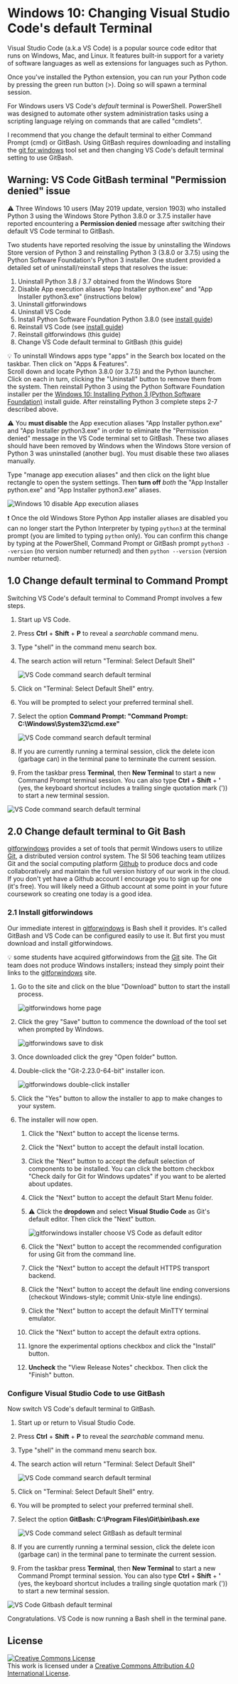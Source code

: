 # Windows 10: Changing Visual Studio Code's default Terminal
Visual Studio Code (a.k.a VS Code) is a popular source code editor that runs on Windows, Mac, and Linux. It features
built-in support for a variety of software languages as well as extensions for languages such as Python.

Once you've installed the Python extension, you can run your Python code by pressing the green run button (>). 
Doing so will spawn a terminal session.

For Windows users VS Code's _default_ terminal is PowerShell. PowerShell was designed to automate other system
administration tasks using a scripting language relying on commands that are called "cmdlets". 

I recommend that you change the default terminal to either Command Prompt (cmd) or GitBash. Using GitBash requires 
downloading and installing the [git for windows](https://gitforwindows.org/) tool set and then changing VS Code's 
default terminal setting to use GitBash.

## Warning: VS Code GitBash terminal "Permission denied" issue 
:warning: Three Windows 10 users (May 2019 update, version 1903) who installed Python 3 using the Windows Store 
Python 3.8.0 or 3.7.5 installer have reported encountering a __Permission denied__ message after switching their default 
VS Code terminal to GitBash.

Two students have reported resolving the issue by uninstalling the Windows Store version of Python 3 and reinstalling 
Python 3 (3.8.0 or 3.7.5) using the Python Software Foundation's Python 3 installer. One student provided a
detailed set of uninstall/reinstall steps that resolves the issue:

1. Uninstall Python 3.8 / 3.7 obtained from the Windows Store
2. Disable App execution aliases "App Installer python.exe" and "App Installer python3.exe" (instructions below)
3. Uninstall gitforwindows
4. Uninstall VS Code
5. Install Python Software Foundation Python 3.8.0 (see [install guide](win-install-pysf_python.md))
6. Reinstall VS Code (see [install guide](win-install_vscode_with_py_extension.md))
7. Reinstall gitforwindows (this guide)
8. Change VS Code default terminal to GitBash (this guide)

:bulb: To uninstall Windows apps type "apps" in the Search box located on the taskbar. Then click on "Apps & Features".  
Scroll down and locate Python 3.8.0 (or 3.7.5) and the Python launcher. Click on each in turn, clicking the "Uninstall" 
button to remove them from the system. Then reinstall Python 3 using the Python Software Foundation installer per the
[Windows 10: Installing Python 3 (Python Software Foundation)](win-install-pysf_python.md) install guide. After
reinstalling Python 3 complete steps 2-7 described above.

:warning: You __must disable__ the App execution aliases "App Installer python.exe" and "App Installer python3.exe" in 
order to eliminate the "Permission denied" message in the VS Code terminal set to GitBash. These two aliases should have
 been removed by Windows when the Windows Store version of Python 3 was uninstalled (another bug). You must disable 
 these two aliases manually. 
 
 Type "manage app execution aliases" and then click on the light blue rectangle to open the system settings. 
 Then __turn off__ _both_ the "App Installer python.exe" and "App Installer python3.exe" aliases.

 ![Windows 10 disable App execution aliases](assets/win-app_exec_aliases_disabled.png) 
 
 :exclamation: Once the old Windows Store Python App installer aliases are disabled you can no longer start the Python 
 Interpreter by typing `python3` at the terminal prompt (you are limited to typing `python` only). You can confirm this
 change by typing at the PowerShell, Command Prompt or GitBash prompt `python3 --version` (no version number returned) and then `python --version` (version 
 number returned).

## 1.0 Change default terminal to Command Prompt
Switching VS Code's default terminal to Command Prompt involves a few steps.

1. Start up VS Code. 
2. Press __Ctrl__ + __Shift__ + __P__ to reveal a _searchable_ command menu. 
3. Type "shell" in the command menu search box. 
4. The search action will return "Terminal: Select Default Shell"

   ![VS Code command search default terminal](assets/win-vscode-search_settings_terminal_default.png) 

5. Click on "Terminal: Select Default Shell" entry.
6. You will be prompted to select your preferred terminal shell.
7. Select the option __Command Prompt: "Command Prompt: C:\Windows\System32\cmd.exe"__

    ![VS Code command search default terminal](assets/win-vscode-search_settings_terminal_select_cmd.png) 

8. If you are currently running a terminal session, click the delete icon (garbage can) in the terminal pane to 
terminate the current session.
9. From the taskbar press __Terminal__, then __New Terminal__ to start a new Command Prompt terminal session. You can
also type __Ctrl__ + __Shift__ + __'__ (yes, the keyboard shortcut includes a trailing single quotation mark (')) to 
start a new terminal session.

![VS Code command search default terminal](assets/win-vscode-start_cmd_session.png) 

## 2.0 Change default terminal to Git Bash
[gitforwindows](https://gitforwindows.org/) provides a set of tools that permit Windows users
to utilize [Git](https://git-scm.com/), a distributed version control system. The SI 506
teaching team utilizes Git and the social computing platform [Github](https://github.com/) to produce docs and 
code collaboratively and maintain the full version history of our work in the cloud. If you don't yet have a Github 
account I encourage you to sign up for one (it's free). You will likely need a Github account at some point in 
your future coursework so creating one today is a good idea.

### 2.1 Install gitforwindows
Our immediate interest in [gitforwindows](https://gitforwindows.org/) is Bash shell it provides. It's called
 GitBash and VS Code can be configured easily to use it. But first you must download and install gitforwindows.

:bulb: some students have acquired gitforwindows from the [Git](https://git-scm.com/) site. The Git team does not produce
Windows installers; instead they simply point their links to the [gitforwindows](https://gitforwindows.org/) site.

1. Go to the site and click on the blue "Download" button to start the install process.

   ![gitforwindows home page](assets/win-install_gitforwindows_home_download.png) 

2. Click the grey "Save" button to commence the download of the tool set when prompted by Windows.

   ![gitforwindows save to disk](assets/win-install_gitforwindows_install_save.png) 

3. Once downloaded click the grey "Open folder" button.
4. Double-click the "Git-2.23.0-64-bit" installer icon.

    ![gitforwindows double-click installer](assets/win-install_gitforwindows_doubleclick_installer.png)

5. Click the "Yes" button to allow the installer to app to make changes to your system.
6. The installer will now open.  
   1. Click the "Next" button to accept the license terms.
   2. Click the "Next" button to accept the default install location.
   3. Click the "Next" button to accept the default selection of components to be installed. 
      You can click the bottom checkbox "Check daily for Git for Windows updates" if you want to be alerted
      about updates.
   4. Click the "Next" button to accept the default Start Menu folder.
   5. :warning: Click the __dropdown__ and select __Visual Studio Code__ as Git's default editor. Then click the "Next"
      button.
   
      ![gitforwindows installer choose VS Code as default editor](assets/win-install_gitforwindows_choose_default_editor.png)
   
   6. Click the "Next" button to accept the recommended configuration for using Git from the command line.
   7. Click the "Next" button to accept the default HTTPS transport backend.
   8. Click the "Next" button to accept the default line ending conversions (checkout Windows-style; commit 
      Unix-style line endings).
   9. Click the "Next" button to accept the default MinTTY terminal emulator.
   10. Click the "Next" button to accept the default extra options.
   11. Ignore the experimental options checkbox and click the "Install" button.
   12. __Uncheck__ the "View Release Notes" checkbox. Then click the "Finish" button.

### Configure Visual Studio Code to use GitBash
Now switch VS Code's default terminal to GitBash.

1. Start up or return to Visual Studio Code.  
2. Press __Ctrl__ + __Shift__ + __P__ to reveal the _searchable_ command menu. 
2. Type "shell" in the command menu search box. 
3. The search action will return "Terminal: Select Default Shell"

   ![VS Code command search default terminal](assets/win-vscode-search_settings_terminal_default.png) 

5. Click on "Terminal: Select Default Shell" entry.
6. You will be prompted to select your preferred terminal shell.
7. Select the option __GitBash: C:\Program Files\Git\bin\bash.exe__

   ![VS Code command select GitBash as default terminal](assets/win-vscode_command_choose_gitbash.png) 

8. If you are currently running a terminal session, click the delete icon (garbage can) in the terminal pane to 
terminate the current session.
9. From the taskbar press __Terminal__, then __New Terminal__ to start a new Command Prompt terminal session. You can
also type __Ctrl__ + __Shift__ + __'__ (yes, the keyboard shortcut includes a trailing single quotation mark (')) to 
start a new terminal session.

![VS Code Gitbash default terminal](assets/win-vscode-gitbash_terminal_session.png) 

Congratulations. VS Code is now running a Bash shell in the terminal pane. 

## License
<a rel="license" href="http://creativecommons.org/licenses/by/4.0/"><img alt="Creative Commons License" style="border-width:0" src="https://i.creativecommons.org/l/by/4.0/88x31.png" /></a><br />This work is licensed under a <a rel="license" href="http://creativecommons.org/licenses/by/4.0/">Creative Commons Attribution 4.0 International License</a>.
